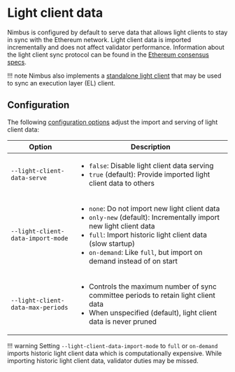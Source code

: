 # Light client data

Nimbus is configured by default to serve data that allows light clients to stay in sync with the Ethereum network.
Light client data is imported incrementally and does not affect validator performance.
Information about the light client sync protocol can be found in the [Ethereum consensus specs](https://github.com/ethereum/consensus-specs/blob/v1.4.0-alpha.0/specs/altair/light-client/sync-protocol.md).

!!! note
    Nimbus also implements a [standalone light client](./el-light-client.md) that may be used to sync an execution layer (EL) client.

## Configuration

The following [configuration options](./options.md) adjust the import and serving of light client data:

| Option                                         | Description |
|------------------------------------------------|-------------|
| <nobr>`--light-client-data-serve`</nobr>       | <ul><li>`false`: Disable light client data serving</li><li>`true` (default): Provide imported light client data to others</li></ul> |
| <nobr>`--light-client-data-import-mode`</nobr> | <ul><li>`none`: Do not import new light client data</li><li>`only-new` (default): Incrementally import new light client data</li><li>`full`: Import historic light client data (slow startup)</li><li>`on-demand`: Like `full`, but import on demand instead of on start</li></ul> |
| <nobr>`--light-client-data-max-periods`</nobr> | <ul><li>Controls the maximum number of sync committee periods to retain light client data</li><li>When unspecified (default), light client data is never pruned</li></ul> |

!!! warning
    Setting `--light-client-data-import-mode` to `full` or `on-demand` imports historic light client data which is computationally expensive.
    While importing historic light client data, validator duties may be missed.
